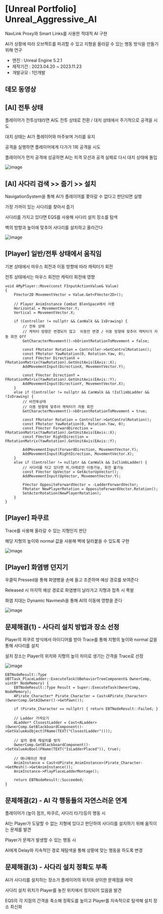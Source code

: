 # [Unreal Portfolio] Unreal_Aggressive_AI

NavLink Proxy와 Smart Links를 사용한 적대적 AI 구현

AI가 상황에 따라 오브젝트를 파괴할 수 있고 지형을 올라갈 수 있는 행동 방식을 만들기 위해 연구


 - 엔진 : Unreal Engine 5.2.1
 - 제작기간 : 2023.04.20 ~ 2023.11.23 
 - 개발규모 : 1인개발


## 데모 동영상



## [AI] 전투 상태

플레이어가 전투상태라면 AI도 전투 상태로 전환 / 대치 상태에서 주기적으로 공격을 시도

대치 상태는 AI가 플레이어와 마주보며 거리를 유지

공격을 실행하면 플레이어에게 다가가 1회 공격을 시도

플레이어가 먼저 공격에 성공하면 AI는 피격 모션과 공격 실패로 다시 대치 상태에 돌입

![image](https://github.com/snujing/Unreal_Aggressive_AI/assets/57716676/4efe5529-395c-47bc-8d3c-cb6a25a2410d)





## [AI] 사다리 검색 >> 줍기 >> 설치

NavigationSystem을 통해 AI가 플레이어를 쫓아갈 수 없다고 판단되면 실행

가장 가까이 있는 사다리를 찾아서 줍기

사다리를 가지고 있다면 EQS를 사용해 사다리 설치 장소를 탐색

벽의 방향과 높이에 맞추어 사다리를 설치하고 올라간다

![image](https://github.com/snujing/Unreal_Aggressive_AI/assets/57716676/2dc8c5cb-463c-428e-a49d-8111f6226ace)



## [Player] 일반/전투 상태에서 움직임

기본 상태에서 마우스 회전과 이동 방향에 따라 캐릭터가 회전

전투 상태에서는 마우스 회전만 캐릭터 회전에 영향

```
void AMyPlayer::Move(const FInputActionValue& Value)
{
	FVector2D MovementVector = Value.Get<FVector2D>();

	// Player AnimInstance Combat BlenSpace에서 사용
	Horizontal = MovementVector.Y;
	Vertical = MovementVector.X;

	if (Controller != nullptr && CanWalk && IsDrawing) {
		// 전투 상태
		// 캐릭터 방향은 변경되지 않고  이동만 변경 / 이동 방향에 맞추어 캐릭터가 자동 회전 Off
		GetCharacterMovement()->bOrientRotationToMovement = false;

		const FRotator Rotation = Controller->GetControlRotation();
		const FRotator YawRotation(0, Rotation.Yaw, 0);
		const FVector DirectionX = FRotationMatrix(YawRotation).GetUnitAxis(EAxis::X);
		AddMovementInput(DirectionX, MovementVector.Y);

		const FVector DirectionY = FRotationMatrix(YawRotation).GetUnitAxis(EAxis::Y);
		AddMovementInput(DirectionY, MovementVector.X);
	}
	else if (Controller != nullptr && CanWalk && !IsClimbLadder && !IsDrawing) {
		// 비전투상태
		// 이동 방향에 맞추어 캐릭터가 자동 회전
		GetCharacterMovement()->bOrientRotationToMovement = true;

		const FRotator Rotation = Controller->GetControlRotation();
		const FRotator YawRotation(0, Rotation.Yaw, 0);
		const FVector ForwardDirection = FRotationMatrix(YawRotation).GetUnitAxis(EAxis::X);
		const FVector RightDirection = FRotationMatrix(YawRotation).GetUnitAxis(EAxis::Y);

		AddMovementInput(ForwardDirection, MovementVector.Y);
		AddMovementInput(RightDirection, MovementVector.X);
	}
	else if (Controller != nullptr && CanWalk && IsClimbLadder) {
		// 사다리를 타고 있다면 위,아래로만 이동가능, 회전 불가능
		const FVector UpVector = GetActorUpVector();
		AddMovementInput(UpVector, MovementVector.Y);

		FVector OppositeForwardVector = -LadderForwardVector;
		FRotator NewPlayerRotation = OppositeForwardVector.Rotation();
		SetActorRotation(NewPlayerRotation);
	}
}

```



## [Player] 파쿠르

Trace를 사용해 올라갈 수 있는 지형인지 판단

해당 지형의 높이와 normal 값을 사용해 벽에 달라붙을 수 있도록 구현

![image](https://github.com/snujing/Unreal_Aggressive_AI/assets/57716676/9465530d-07e9-4de8-9545-e5e1b1f4c20c)



## [Player] 화염병 던지기

우클릭 Pressed을 통해 화염병을 손에 들고 조준하며 예상 경로를 보여준다

Released 시 마지막 예상 경로로 화염병이 날라가고 지형과 접촉 시 폭발

화염 지대는 Dynamic Navmesh을 통해 AI의 이동에 영향을 준다

![image](https://github.com/snujing/Unreal_Aggressive_AI/assets/57716676/d3c71d6f-d211-4565-95af-563b92e68fd3)




## 문제해결(1) - 사다리 설치 방법과 장소 선정

Player의 파쿠르 방식에서 아이디어를 받아 Trace를 통해 지형의 높이와 normal 값을 통해 사다리를 설치

설치 장소는 Player의 위치와 지형의 높이 차이로 생기는 간격을 Trace로 선정 

![image](https://github.com/snujing/Unreal_Aggressive_AI/assets/57716676/eb9f1500-af13-4280-956c-c9b5cbde87ef)

```
EBTNodeResult::Type UBTTask_PlaceLadder::ExecuteTask(UBehaviorTreeComponent& OwnerComp, uint8* NodeMemory) {
	EBTNodeResult::Type Result = Super::ExecuteTask(OwnerComp, NodeMemory);
	APirate_Character* Pirate_Character = Cast<APirate_Character>(OwnerComp.GetAIOwner()->GetPawn());

	if (Pirate_Character == nullptr) { return EBTNodeResult::Failed; }

	// Ladder 가져오기
	ALadder* ClosestLadder = Cast<ALadder>(OwnerComp.GetBlackboardComponent()->GetValueAsObject(FName(TEXT("ClosestLadder"))));
  
	// 설치 중에 재설치를 방지
	OwnerComp.GetBlackboardComponent()->SetValueAsBool(FName(TEXT("IsLadderPlaced")), true);
        
	// 애니메이션 재생
	AnimInstance = Cast<UPirate_AnimInstance>(Pirate_Character->GetMesh()->GetAnimInstance());
	AnimInstance->PlayPlaceLadderMontage();

	return EBTNodeResult::Succeeded;
}
```



## 문제해결(2) - AI 각 행동들의 자연스러운 연계

플레이어가 (높이 점프, 파쿠르, 사다리 타기)등의 행동 시

AI는 Player가 도달할 수 없는 지형에 있다고 판단하여 사다리를 설치하기 위해 움직이는 문제를 발견

Player가 문제가 발생할 수 있는 행동 시 

AI에게 Delay와 지속적인 경로 재탐색을 통해 상황에 맞는 행동을 하도록 변경





## 문제해결(3) - 사다리 설치 정확도 부족

AI가 사다리를 설치하는 장소가 플레이어의 위치와 상이한 문제점을 파악

사다리 설치 위치가 Player를 놓친 위치에서 정지되어 있음을 발견

EQS의 각 지점의 간격을 축소해 정확도를 높이고 Player를 지속적으로 탐색해 설치 장소 최신화













